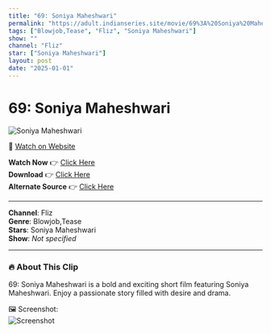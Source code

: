 ```yaml
---
title: "69: Soniya Maheshwari"
permalink: "https://adult.indianseries.site/movie/69%3A%20Soniya%20Maheshwari"
tags: ["Blowjob,Tease", "Fliz", "Soniya Maheshwari"]
show: ""
channel: "Fliz"
star: ["Soniya Maheshwari"]
layout: post
date: "2025-01-01"
---
```


# 69: Soniya Maheshwari

![Soniya Maheshwari](https://shorts.desisins.com/wp-content/uploads/2023/04/Soniya-Maheswari-BJ-69-Fliz-shorts.desisins.com_.jpg)

🔗 [Watch on Website](https://adult.indianseries.site/movie/69%3A%20Soniya%20Maheshwari)

**Watch Now** 👉 [Click Here](https://adult.indianseries.site/movie/69%3A%20Soniya%20Maheshwari)  
**Download** 👉 [Click Here](https://adult.indianseries.site/movie/69%3A%20Soniya%20Maheshwari)  
**Alternate Source** 👉 [Click Here](https://adult.indianseries.site/movie/69%3A%20Soniya%20Maheshwari)

---

**Channel**: Fliz  
**Genre**: Blowjob,Tease  
**Stars**: Soniya Maheshwari  
**Show**: *Not specified*

---

### 🔥 About This Clip

69: Soniya Maheshwari is a bold and exciting short film featuring Soniya Maheshwari. Enjoy a passionate story filled with desire and drama.
 
🖼️ Screenshot:  
![Screenshot](https://shorts.desisins.com/wp-content/uploads/2023/04/Soniya-Maheswari-BJ-69-Fliz-shorts.desisins.com_.jpg)
